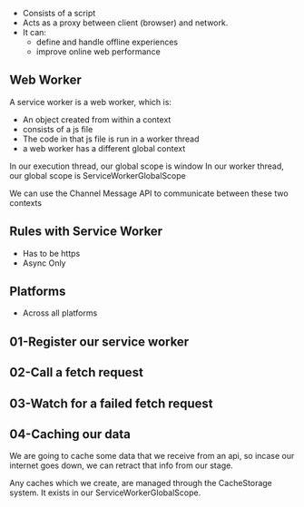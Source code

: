 * Consists of a script
* Acts as a proxy between client (browser) and network.
* It can:
  * define and handle offline experiences
  * improve online web performance

## Web Worker

A service worker is a web worker, which is:

* An object created from within a context
* consists of a js file
* The code in that js file is run in a worker thread
* a web worker has a different global context

In our execution thread, our global scope is window
In our worker thread, our global scope is ServiceWorkerGlobalScope

We can use the Channel Message API to communicate between these two contexts

## Rules with Service Worker

* Has to be https
* Async Only

## Platforms

* Across all platforms

## 01-Register our service worker

## 02-Call a fetch request

## 03-Watch for a failed fetch request

## 04-Caching our data

We are going to cache some data that we receive from an api, so incase our internet goes down, we can retract that info from our stage.

Any caches which we create, are managed through the CacheStorage system. It exists in our ServiceWorkerGlobalScope.
